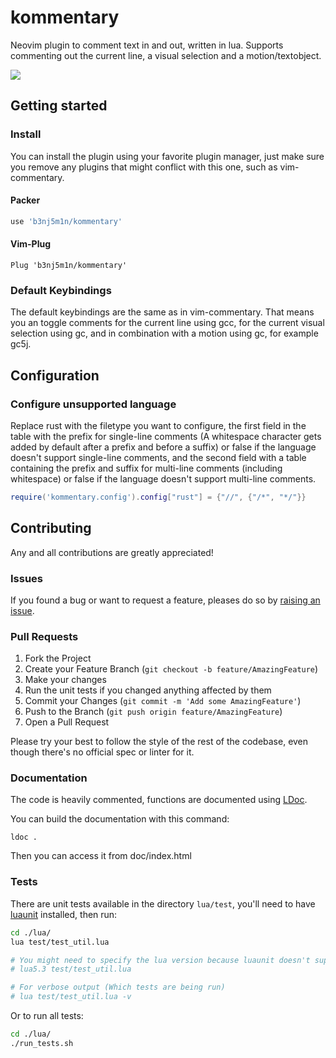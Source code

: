 # kommentary

Neovim plugin to comment text in and out, written in lua. Supports commenting out the current line, a visual selection and a motion/textobject.

![](https://s2.gifyu.com/images/Peek-2021-01-30-23-12.gif)

## Getting started

### Install

You can install the plugin using your favorite plugin manager, just make sure you remove any plugins that might conflict with this one, such as vim-commentary.

#### Packer

```lua
use 'b3nj5m1n/kommentary'
```

#### Vim-Plug

```viml
Plug 'b3nj5m1n/kommentary'
```

### Default Keybindings

The default keybindings are the same as in vim-commentary. That means you an toggle comments for the current line using gcc, for the current visual selection using gc, and in combination with a motion using gc, for example gc5j.

## Configuration

### Configure unsupported language

Replace rust with the filetype you want to configure, the first field in the table with the prefix for single-line comments (A whitespace character gets added by default after a prefix and before a suffix) or false if the language doesn't support single-line comments, and the second field with a table containing the prefix and suffix for multi-line comments (including whitespace) or false if the language doesn't support multi-line comments.
```lua
require('kommentary.config').config["rust"] = {"//", {"/*", "*/"}}
```

## Contributing

Any and all contributions are greatly appreciated!

### Issues

If you found a bug or want to request a feature, pleases do so by [raising an issue](https://github.com/b3nj5m1n/kommentary/issues/new/choose).

### Pull Requests

1. Fork the Project
2. Create your Feature Branch (`git checkout -b feature/AmazingFeature`)
3. Make your changes
4. Run the unit tests if you changed anything affected by them
5. Commit your Changes (`git commit -m 'Add some AmazingFeature'`)
6. Push to the Branch (`git push origin feature/AmazingFeature`)
7. Open a Pull Request

Please try your best to follow the style of the rest of the codebase, even though there's no official spec or linter for it.

### Documentation

The code is heavily commented, functions are documented using [LDoc](https://github.com/lunarmodules/LDoc).

You can build the documentation with this command:
```
ldoc .
```
Then you can access it from doc/index.html

### Tests

There are unit tests available in the directory `lua/test`, you'll need to have [luaunit](https://github.com/bluebird75/luaunit) installed, then run:
```sh
cd ./lua/
lua test/test_util.lua

# You might need to specify the lua version because luaunit doesn't support the latest ones
# lua5.3 test/test_util.lua

# For verbose output (Which tests are being run)
# lua test/test_util.lua -v
```

Or to run all tests:
```sh
cd ./lua/
./run_tests.sh
```
